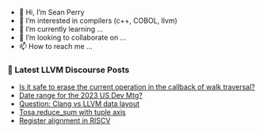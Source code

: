 - 👋 Hi, I’m Sean Perry
- 👀 I’m interested in compilers (c++, COBOL, llvm)
- 🌱 I’m currently learning ...
- 💞️ I’m looking to collaborate on ...
- 📫 How to reach me ...

<!---
s66perry/s66perry is a ✨ special ✨ repository because its `README.md` (this file) appears on your GitHub profile.
You can click the Preview link to take a look at your changes.
--->
### 📕 Latest LLVM Discourse Posts

<!-- DISCOURSE-LLVM:START -->
- [Is it safe to erase the current operation in the callback of walk traversal?](https://discourse.llvm.org/t/is-it-safe-to-erase-the-current-operation-in-the-callback-of-walk-traversal/70523#post_1)
- [Date range for the 2023 US Dev Mtg?](https://discourse.llvm.org/t/date-range-for-the-2023-us-dev-mtg/70242#post_4)
- [Question: Clang vs LLVM data layout](https://discourse.llvm.org/t/question-clang-vs-llvm-data-layout/68262#post_5)
- [Tosa.reduce_sum with tuple axis](https://discourse.llvm.org/t/tosa-reduce-sum-with-tuple-axis/70518#post_1)
- [Register alignment in RISCV](https://discourse.llvm.org/t/register-alignment-in-riscv/70502#post_3)
<!-- DISCOURSE-LLVM:END -->
